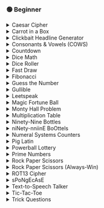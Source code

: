 ### :green_circle: Beginner
<details>
    <summary>Caesar Cipher</summary>
    Shift letters by a fixed amount. Take input + key, shift each letter wrapping A–Z. Non-letters unchanged.
</details>

<details>
    <summary>Carrot in a Box</summary>
    Two-player bluff game. Randomly assign carrot to a box. One player peeks, both choose keep/swap. Reveal carrot.
</details>

<details>
    <summary>Clickbait Headline Generator</summary>
    Combine random phrases from word lists to create funny headlines.
</details>

<details>
    <summary>Consonants & Vowels (COWS)</summary>
    Use a pattern string like `CVCVC`. Replace `C` with random consonant, `V` with random vowel, to make fake words.
</details>

<details>
    <summary>Countdown</summary>
    Ask for seconds, then loop with `time.sleep(1)` printing countdown until 0.
</details>

<details>
    <summary>Dice Math</summary>
    Roll dice to create arithmetic problems, ask user to solve, check correctness.
</details>

<details>
    <summary>Dice Roller</summary>
    Prompt for number of dice + sides, roll each, display results, optional sum.
</details>

<details>
    <summary>Fast Draw</summary>
    Wait random seconds, print “DRAW!”, detect which player presses key first.
</details>

<details>
    <summary>Fibonacci</summary>
    Generate Fibonacci sequence up to N terms or max value. Print numbers.
</details>

<details>
    <summary>Guess the Number</summary>
    Pick secret number. User guesses until correct. Give “higher/lower” hints.
</details>

<details>
    <summary>Gullible</summary>
    Keep prompting for silly input until user types quit word.
</details>

<details>
    <summary>Leetspeak</summary>
    Map letters to “1337” equivalents. Replace characters, leave others unchanged.
</details>

<details>
    <summary>Magic Fortune Ball</summary>
    User asks a question. Return a random canned response (like “Yes”, “No”).
</details>

<details>
    <summary>Monty Hall Problem</summary>
    Simulate 1000+ trials of Monty Hall. Track win rates when staying vs switching.
</details>

<details>
    <summary>Multiplication Table</summary>
    Nested loops to print table of products, nicely spaced.
</details>

<details>
    <summary>Ninety-Nine Bottles</summary>
    Loop from 99 down. Print verses with singular/plural handling.
</details>

<details>
    <summary>niNety-nniinE BoOttels</summary>
    Same as Bottles but randomly distort letters each verse.
</details>

<details>
    <summary>Numeral Systems Counters</summary>
    Print numbers alongside binary and hex representations.
</details>

<details>
    <summary>Pig Latin</summary>
    Convert words to Pig Latin: move first consonants to end + “ay”, or add “yay” for vowels.
</details>

<details>
    <summary>Powerball Lottery</summary>
    Simulate lottery draws, compare against user’s ticket, count matches.
</details>

<details>
    <summary>Prime Numbers</summary>
    Generate primes up to N (trial division or sieve). Test primality interactively.
</details>

<details>
    <summary>Rock Paper Scissors</summary>
    Classic R/P/S game. Random computer choice, compare outcomes.
</details>

<details>
    <summary>Rock Paper Scissors (Always-Win)</summary>
    Ask for user choice, then computer picks winning counter.
</details>

<details>
    <summary>ROT13 Cipher</summary>
    Map each letter to 13-shifted partner. Same function encrypts/decrypts.
</details>

<details>
    <summary>sPoNgEcAsE</summary>
    Randomly alternate upper/lowercase letters for goofy text output.
</details>

<details>
    <summary>Text-to-Speech Talker</summary>
    Take text input, call TTS engine to speak aloud.
</details>

<details>
    <summary>Tic-Tac-Toe</summary>
    3×3 grid, alternate X/O, check win conditions.
</details>

<details>
    <summary>Trick Questions</summary>
    Display riddles, accept answers, check with keyword matches.
</details>